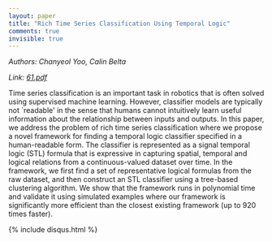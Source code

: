 ```yaml
---
layout: paper
title: "Rich Time Series Classification Using Temporal Logic"
comments: true
invisible: true
---
```


<p class="text-left"><i>Authors: Chanyeol Yoo, Calin Belta</i></p>
<p class="text-left"><i>Link: <a href="https://storage.googleapis.com/rss2017-papers/61.pdf">61.pdf</a></i></p>

Time series classification is an important task in robotics that is often solved using supervised machine learning. However, classifier models are typically not `readable' in the sense that humans cannot intuitively learn useful information about the relationship between inputs and outputs. In this paper, we address the problem of rich time series classification where we propose a novel framework for finding a temporal logic classifier specified in a human-readable form. The classifier is represented as a signal temporal logic (STL) formula that is expressive in capturing spatial, temporal and logical relations from a continuous-valued dataset over time. In the framework, we first find a set of representative logical formulas from the raw dataset, and then construct an STL classifier using a tree-based clustering algorithm. We show that the framework runs in polynomial time and validate it using simulated examples where our framework is significantly more efficient than the closest existing framework (up to 920 times faster).

{% include disqus.html %}